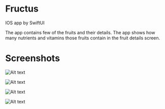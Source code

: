 # Fructus
IOS app by SwiftUI

The app contains few of the fruits and their details. The app shows how many nutrients and vitamins those fruits contain in the fruit details screen.

# Screenshots

![Alt text](/Screenshots/fructus_ss_1.png?raw=true "Onboarding Screen")

![Alt text](/Screenshots/fructus_ss_2.png?raw=true "Fruit list screen")

![Alt text](/Screenshots/fructus_ss_3.png?raw=true "Fruit Details Screen")

![Alt text](/Screenshots/fructus_ss_4.png?raw=true "Settings Screen")

